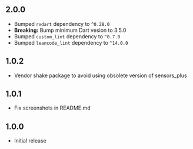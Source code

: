 
## 2.0.0

- Bumped `rxdart` dependency to `^0.28.0`
- **Breaking:** Bump minimum Dart vesion to 3.5.0
- Bumped `custom_lint` dependency to `^0.7.0`
- Bumped `leancode_lint` dependency to `^14.0.0`

## 1.0.2

- Vendor shake package to avoid using obsolete version of sensors_plus

## 1.0.1

- Fix screenshots in README.md

## 1.0.0

- Initial release